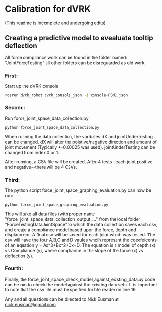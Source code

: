 # Calibration for dVRK
(This readme is incomplete and undergoing edits)

## Creating a predictive model to evealuate tooltip deflection

All force compliance work can be found in the folder named: "JointForceTesting" all other folders can be disreguarded as old work.

### First:
Start up the dVRK console

```sh
rosrun dvrk_robot dvrk_console_json -j console-PSM2.json
```

### Second:
Run force_joint_space_data_collection.py

```sh
python force_joint_space_data_collection.py
```

When running the data collection, the varibales dX and jointUnderTesting can be changed. dX will alter the poistive/negative direction and amount of joint movement (Typically +-0.00025 was used). jointUnderTesting can be changed from index 0 or 1.

After running, a CSV file will be created. After 4 tests--each joint positive and negative--there will be 4 CSVs.

### Third:

The python script force_joint_space_graphing_evaluation.py can now be run:

```sh
python force_joint_space_graphing_evaluation.py
```

This will take all data files (with proper name "force_joint_space_data_collection_output....." from the local folder "ForceTestingDataJointSpace" to which the data collection saves each csv, and create a compliance model based upon the force, depth and displacment.
A final csv will be saved for each joint which was tested. The csv will have the four A,B,C and D vaules whcih represent the coeefeicents of an equation y = Ax^3+Bx^2+Cx+D. The equation is a model of depth (x) vs Compliance (y), where compliance in the slope of the force (x) vs deflection (y).


### Fourth:

Finally, the force_joint_space_check_model_against_existing_data.py code can be run to check the model against the existing data sets.
It is important to note that the csv file must be speified for hte reader on line 19.

Any and all questions can be directed to Nick Eusman at nick.eusman@gmail.com

